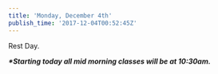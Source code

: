 ```yaml
---
title: 'Monday, December 4th'
publish_time: '2017-12-04T00:52:45Z'
---
```


Rest Day.

***\*Starting today all mid morning classes will be at 10:30am.***
